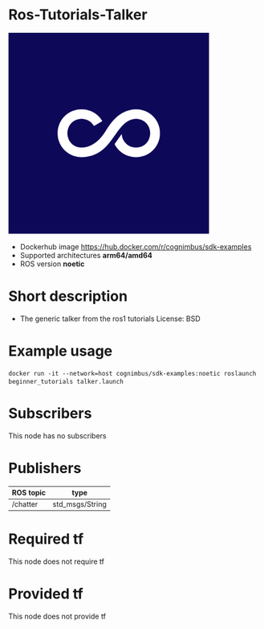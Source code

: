# Ros-Tutorials-Talker

<img src="./ros-tutorials-talker/nimbusc.jpg" alt="ros-tutorials-talker" width="400"/>

* Dockerhub image https://hub.docker.com/r/cognimbus/sdk-examples
* Supported architectures <b>arm64/amd64</b>
* ROS version <b>noetic
</b>

# Short description
* The generic talker from the ros1 tutorials
License: BSD

# Example usage
```
docker run -it --network=host cognimbus/sdk-examples:noetic roslaunch beginner_tutorials talker.launch
```

# Subscribers
This node has no subscribers


# Publishers
ROS topic | type
--- | ---
/chatter | std_msgs/String


# Required tf
This node does not require tf


# Provided tf
This node does not provide tf


